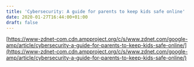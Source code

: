 ```yaml
---
title: 'Cybersecurity: A guide for parents to keep kids safe online'
date: 2020-01-27T16:44:00+01:00
draft: false
---
```


[https://www-zdnet-com.cdn.ampproject.org/c/s/www.zdnet.com/google-amp/article/cybersecurity-a-guide-for-parents-to-keep-kids-safe-online/](https://www-zdnet-com.cdn.ampproject.org/c/s/www.zdnet.com/google-amp/article/cybersecurity-a-guide-for-parents-to-keep-kids-safe-online/)